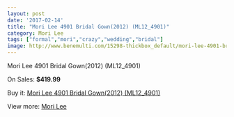 ```yaml
---
layout: post
date: '2017-02-14'
title: "Mori Lee 4901 Bridal Gown(2012) (ML12_4901)"
category: Mori Lee
tags: ["formal","mori","crazy","wedding","bridal"]
image: http://www.benemulti.com/15298-thickbox_default/mori-lee-4901-bridal-gown2012-ml124901.jpg
---
```

Mori Lee 4901 Bridal Gown(2012) (ML12_4901)

On Sales: **$419.99**
<a href="https://www.benemulti.com/en/mori-lee/5809-mori-lee-4901-bridal-gown2012-ml124901.html"><amp-img layout="responsive" width="600" height="600" src="//www.benemulti.com/15298-thickbox_default/mori-lee-4901-bridal-gown2012-ml124901.jpg" alt="Mori Lee 4901 Bridal Gown(2012) (ML12_4901) 0" /></a>
<a href="https://www.benemulti.com/en/mori-lee/5809-mori-lee-4901-bridal-gown2012-ml124901.html"><amp-img layout="responsive" width="600" height="600" src="//www.benemulti.com/15300-thickbox_default/mori-lee-4901-bridal-gown2012-ml124901.jpg" alt="Mori Lee 4901 Bridal Gown(2012) (ML12_4901) 1" /></a>
<a href="https://www.benemulti.com/en/mori-lee/5809-mori-lee-4901-bridal-gown2012-ml124901.html"><amp-img layout="responsive" width="600" height="600" src="//www.benemulti.com/15299-thickbox_default/mori-lee-4901-bridal-gown2012-ml124901.jpg" alt="Mori Lee 4901 Bridal Gown(2012) (ML12_4901) 2" /></a>

Buy it: [Mori Lee 4901 Bridal Gown(2012) (ML12_4901)](https://www.benemulti.com/en/mori-lee/5809-mori-lee-4901-bridal-gown2012-ml124901.html "Mori Lee 4901 Bridal Gown(2012) (ML12_4901)")

View more: [Mori Lee](https://www.benemulti.com/en/50-mori-lee "Mori Lee")